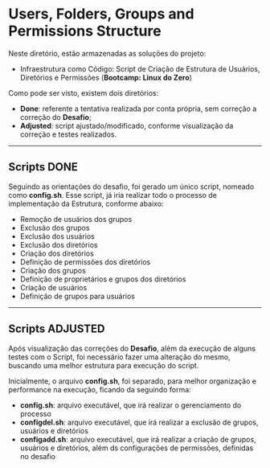 # Users, Folders, Groups and Permissions Structure

Neste diretório, estão armazenadas as soluções do projeto:
- Infraestrutura como Código: Script de Criação de Estrutura de Usuários, Diretórios e Permissões (__Bootcamp: Linux do Zero__)


Como pode ser visto, existem dois diretórios:
- __Done__: referente a tentativa realizada por conta própria, sem correção a correção do __Desafio__;
- __Adjusted__: script ajustado/modificado, conforme visualização da correção e testes realizados.

<hr>

## Scripts __DONE__
Seguindo as orientações do desafio, foi gerado um único script, nomeado como __config.sh__. Esse script, já iria realizar todo o processo de implementação da Estrutura, conforme abaixo:
- Remoção de usuários dos grupos
- Exclusão dos grupos
- Exclusão dos usuários
- Exclusão dos diretórios
- Criação dos diretórios
- Definição de permissões dos diretórios
- Criação dos grupos
- Definição de proprietários e grupos dos diretórios
- Criação de usuários
- Definição de grupos para usuários

<hr>

## Scripts __ADJUSTED__
Após visualização das correções do __Desafio__, além da execução de alguns testes com o Script, foi necessário fazer uma alteração do mesmo, buscando uma melhor estrutura para execução do script.

Inicialmente, o arquivo __config.sh__, foi separado, para melhor organização e performance na execução, ficando da seguindo forma:
- __config.sh__: arquivo executável, que irá realizar o gerenciamento do processo
- __configdel.sh__: arquivo executável, que irá realizar a exclusão de grupos, usuários e diretórios
- __configadd.sh__: arquivo executável, que irá realizar a criação de grupos, usuários e diretórios, além ds configurações de permissões, definidas no desafio

